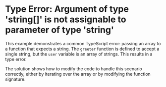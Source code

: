 # Type Error: Argument of type 'string[]' is not assignable to parameter of type 'string'

This example demonstrates a common TypeScript error: passing an array to a function that expects a string.  The `greeter` function is defined to accept a single string, but the `user` variable is an array of strings.  This results in a type error.

The solution shows how to modify the code to handle this scenario correctly, either by iterating over the array or by modifying the function signature.